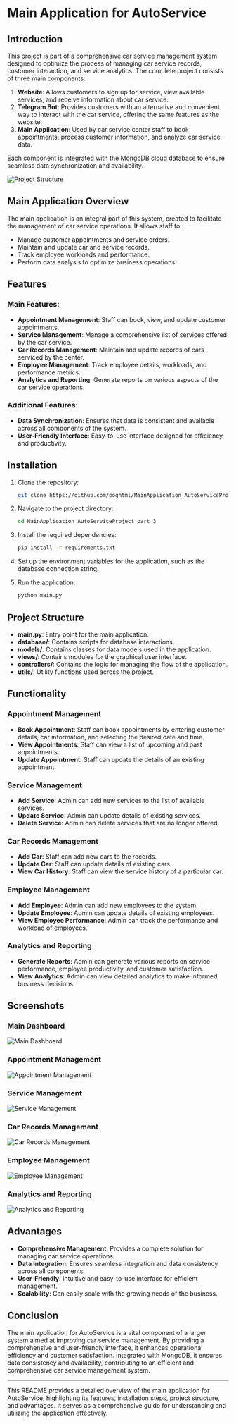 # Main Application for AutoService

## Introduction

This project is part of a comprehensive car service management system designed to optimize the process of managing car service records, customer interaction, and service analytics. The complete project consists of three main components:

1. **Website**: Allows customers to sign up for service, view available services, and receive information about car service.
2. **Telegram Bot**: Provides customers with an alternative and convenient way to interact with the car service, offering the same features as the website.
3. **Main Application**: Used by car service center staff to book appointments, process customer information, and analyze car service data.

Each component is integrated with the MongoDB cloud database to ensure seamless data synchronization and availability.

![Project Structure](https://github.com/boghtml/TelegramBot_AutoServiceProject_part_1/assets/119760440/f30720c6-70fe-47de-a98a-502ae62bf98f)

## Main Application Overview

The main application is an integral part of this system, created to facilitate the management of car service operations. It allows staff to:
- Manage customer appointments and service orders.
- Maintain and update car and service records.
- Track employee workloads and performance.
- Perform data analysis to optimize business operations.

## Features

### Main Features:
- **Appointment Management**: Staff can book, view, and update customer appointments.
- **Service Management**: Manage a comprehensive list of services offered by the car service.
- **Car Records Management**: Maintain and update records of cars serviced by the center.
- **Employee Management**: Track employee details, workloads, and performance metrics.
- **Analytics and Reporting**: Generate reports on various aspects of the car service operations.

### Additional Features:
- **Data Synchronization**: Ensures that data is consistent and available across all components of the system.
- **User-Friendly Interface**: Easy-to-use interface designed for efficiency and productivity.

## Installation

1. Clone the repository:
    ```bash
    git clone https://github.com/boghtml/MainApplication_AutoServiceProject_part_3.git
    ```

2. Navigate to the project directory:
    ```bash
    cd MainApplication_AutoServiceProject_part_3
    ```

3. Install the required dependencies:
    ```bash
    pip install -r requirements.txt
    ```

4. Set up the environment variables for the application, such as the database connection string.

5. Run the application:
    ```bash
    python main.py
    ```

## Project Structure

- **main.py**: Entry point for the main application.
- **database/**: Contains scripts for database interactions.
- **models/**: Contains classes for data models used in the application.
- **views/**: Contains modules for the graphical user interface.
- **controllers/**: Contains the logic for managing the flow of the application.
- **utils/**: Utility functions used across the project.

## Functionality

### Appointment Management
- **Book Appointment**: Staff can book appointments by entering customer details, car information, and selecting the desired date and time.
- **View Appointments**: Staff can view a list of upcoming and past appointments.
- **Update Appointment**: Staff can update the details of an existing appointment.

### Service Management
- **Add Service**: Admin can add new services to the list of available services.
- **Update Service**: Admin can update details of existing services.
- **Delete Service**: Admin can delete services that are no longer offered.

### Car Records Management
- **Add Car**: Staff can add new cars to the records.
- **Update Car**: Staff can update details of existing cars.
- **View Car History**: Staff can view the service history of a particular car.

### Employee Management
- **Add Employee**: Admin can add new employees to the system.
- **Update Employee**: Admin can update details of existing employees.
- **View Employee Performance**: Admin can track the performance and workload of employees.

### Analytics and Reporting
- **Generate Reports**: Admin can generate various reports on service performance, employee productivity, and customer satisfaction.
- **View Analytics**: Admin can view detailed analytics to make informed business decisions.

## Screenshots

### Main Dashboard
![Main Dashboard](https://github.com/boghtml/MainApplication_AutoServiceProject_part_3/assets/main_dashboard.png)

### Appointment Management
![Appointment Management](https://github.com/boghtml/MainApplication_AutoServiceProject_part_3/assets/appointment_management.png)

### Service Management
![Service Management](https://github.com/boghtml/MainApplication_AutoServiceProject_part_3/assets/service_management.png)

### Car Records Management
![Car Records Management](https://github.com/boghtml/MainApplication_AutoServiceProject_part_3/assets/car_records_management.png)

### Employee Management
![Employee Management](https://github.com/boghtml/MainApplication_AutoServiceProject_part_3/assets/employee_management.png)

### Analytics and Reporting
![Analytics and Reporting](https://github.com/boghtml/MainApplication_AutoServiceProject_part_3/assets/analytics_reporting.png)

## Advantages

- **Comprehensive Management**: Provides a complete solution for managing car service operations.
- **Data Integration**: Ensures seamless integration and data consistency across all components.
- **User-Friendly**: Intuitive and easy-to-use interface for efficient management.
- **Scalability**: Can easily scale with the growing needs of the business.

## Conclusion

The main application for AutoService is a vital component of a larger system aimed at improving car service management. By providing a comprehensive and user-friendly interface, it enhances operational efficiency and customer satisfaction. Integrated with MongoDB, it ensures data consistency and availability, contributing to an efficient and comprehensive car service management system.

---

This README provides a detailed overview of the main application for AutoService, highlighting its features, installation steps, project structure, and advantages. It serves as a comprehensive guide for understanding and utilizing the application effectively.
